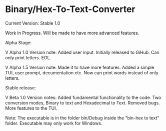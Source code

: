 # Binary/Hex-To-Text-Converter

Current Version: Stable 1.0

Work in Progress. Will be made to have more advanced features.

Alpha Stage:

V Alpha 1.0    Version note: Added user input. Initially released to GiHub. Can only print letters. EOL.

V Alpha 1.5    Version note: Made it to have more features. Added a simple TUI, user prompt, decumentation etc. Now can print words instead of only letters.


Stable release:

V Beta 1.0    Version notes: Added fundamental functionality to the code. Two conversion modes, Binary to text and Hexadecimal to Text. Removed bugs. More features to the TUI.

Note: The executable is in the folder bin/Debug inside the "bin-hex to text" folder. Executable may only work for Windows.

